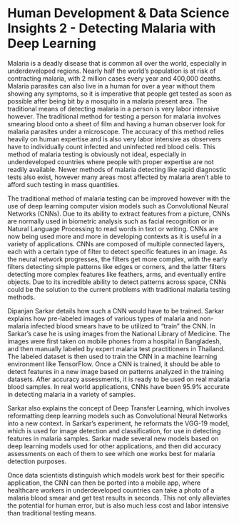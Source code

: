 # Human Development & Data Science Insights 2 - Detecting Malaria with Deep Learning

Malaria is a deadly disease that is common all over the world, especially in underdeveloped regions. Nearly half the world’s population is at risk of contracting malaria, with 2 million cases every year and 400,000 deaths. Malaria parasites can also live in a human for over a year without them showing any symptoms, so it is imperative that people get tested as soon as possible after being bit by a mosquito in a malaria present area. The traditional means of detecting malaria in a person is very labor intensive however. The traditional method for testing a person for malaria involves smearing blood onto a sheet of film and having a human observer look for malaria parasites under a microscope. The accuracy of this method relies heavily on human expertise and is also very labor intensive as observers have to individually count infected and uninfected red blood cells. This method of malaria testing is obviously not ideal, especially in underdeveloped countries where people with proper expertise are not readily available. Newer methods of malaria detecting like rapid diagnostic tests also exist, however many areas most affected by malaria aren’t able to afford such testing in mass quantities. 

The traditional method of malaria testing can be improved however with the use of deep learning computer vision models such as Convolutional Neural Networks (CNNs). Due to its ability to extract features from a picture, CNNs are normally used in biometric analysis such as facial recognition or in Natural Language Processing to read words in text or writing. CNNs are now being used more and more in developing contexts as it is useful in a variety of applications. CNNs are composed of multiple connected layers, each with a certain type of filter to detect specific features in an image. As the neural network progresses, the filters get more complex, with the early filters detecting simple patterns like edges or corners, and the latter filters detecting more complex features like feathers, arms, and eventually entire objects. Due to its incredible ability to detect patterns across space, CNNs could be the solution to the current problems with traditional malaria testing methods.

Dipanjan Sarkar details how such a CNN would have to be trained. Sarkar explains how pre-labeled images of various types of malaria and non-malaria infected blood smears have to be utilized to “train” the CNN. In Sarkar’s case he is using images from the National Library of Medicine. The images were first taken on mobile phones from a hospital in Bangladesh, and then manually labeled by expert malaria test practitioners in Thailand. The labeled dataset is then used to train the CNN in a machine learning environment like TensorFlow. Once a CNN is trained, it should be able to detect features in a new image based on patterns analyzed in the training datasets. After accuracy assessments, it is ready to be used on real malaria blood samples. In real world applications, CNNs have been 95.9% accurate in detecting malaria in a variety of samples. 

Sarkar also explains the concept of Deep Transfer Learning, which involves reformatting deep learning models such as Convolutional Neural Networks into a new context. In Sarkar’s experiment, he reformats the VGG-19 model, which is used for image detection and classification, for use in detecting features in malaria samples. Sarkar made several new models based on deep learning models used for other applications, and then did accuracy assessments on each of them to see which one works best for malaria detection purposes. 

Once data scientists distinguish which models work best for their specific application, the CNN can then be ported into a mobile app, where healthcare workers in underdeveloped countries can take a photo of a malaria blood smear and get test results in seconds. This not only alleviates the potential for human error, but is also much less cost and labor intensive than traditional testing means. 



